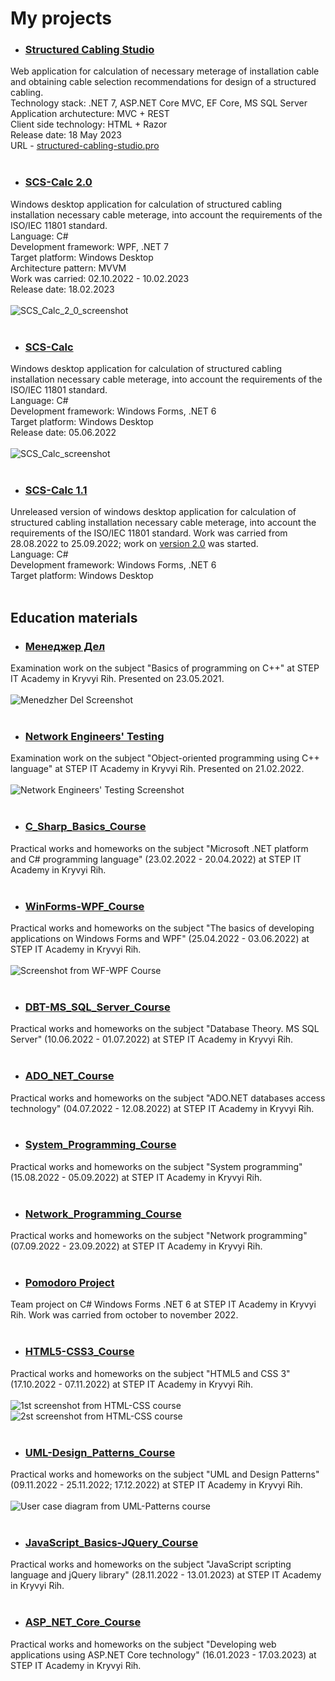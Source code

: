 # My projects
+ ### [Structured Cabling Studio](https://github.com/Rhoxolan/Structured_Cabling_Studio)<br>
Web application for calculation of necessary meterage of installation cable and obtaining cable selection recommendations for design of a structured cabling.<br/>
Technology stack: .NET 7, ASP.NET Core MVC, EF Core, MS SQL Server<br/>
Application archutecture: MVC + REST<br/>
Client side technology: HTML + Razor<br/>
Release date: 18 May 2023<br/>
URL - [structured-cabling-studio.pro](https://structured-cabling-studio.pro)<br/><br/>

+ ### [SCS-Calc 2.0](https://github.com/Rhoxolan/SCS-Calc_2.0)<br>
Windows desktop application for calculation of structured cabling installation necessary cable meterage, into account the requirements of the ISO/IEC 11801 standard.<br>
Language: C#<br>
Development framework: WPF, .NET 7<br>
Target platform: Windows Desktop<br>
Architecture pattern: MVVM<br>
Work was carried: 02.10.2022 - 10.02.2023<br>
Release date: 18.02.2023<br><br>
![SCS_Calc_2_0_screenshot](https://github.com/Rhoxolan/SCS-Calc_2.0/blob/master/Screenshots/Screenshot_1.png)<br><br>

+ ### [SCS-Calc](https://github.com/Rhoxolan/SKS-Calc)<br>
Windows desktop application for calculation of structured cabling installation necessary cable meterage, into account the requirements of the ISO/IEC 11801 standard.<br>
Language: C#<br>
Development framework: Windows Forms, .NET 6<br>
Target platform: Windows Desktop<br>
Release date: 05.06.2022<br><br>
![SCS_Calc_screenshot](https://github.com/Rhoxolan/SKS-Calc/blob/master/Screenshots/Screenshot_1.png)<br><br>

+ ### [SCS-Calc 1.1](https://github.com/Rhoxolan/SCS-Calc_1.1)<br>
Unreleased version of windows desktop application for calculation of structured cabling installation necessary cable meterage, into account the requirements of the ISO/IEC 11801 standard. Work was carried from 28.08.2022 to 25.09.2022; work on [version 2.0](https://github.com/Rhoxolan/SCS-Calc_2.0) was started.<br>
Language: C#<br>
Development framework: Windows Forms, .NET 6<br>
Target platform: Windows Desktop<br><br>

## Education materials
+ ### [Менеджер Дел](https://github.com/Rhoxolan/Menedzher_Del)<br>
Examination work on the subject "Basics of programming on C++" at STEP IT Academy in Kryvyi Rih. Presented on 23.05.2021.<br><br>
![Menedzher Del Screenshot](https://github.com/Rhoxolan/Menedzher_Del/blob/master/Screenshots/Screenshot1.png)<br><br>

+ ### [Network Engineers' Testing](https://github.com/Rhoxolan/Network_Engineers_Testing)<br>
Examination work on the subject "Object-oriented programming using C++ language" at STEP IT Academy in Kryvyi Rih. Presented on 21.02.2022.<br><br>
![Network Engineers' Testing Screenshot](https://github.com/Rhoxolan/Network_Engineers_Testing/blob/master/Screenshots/Screenshot4.png)<br><br>

+ ### [C_Sharp_Basics_Course](https://github.com/Rhoxolan/C_Sharp_Basics_Course)<br>
Practical works and homeworks on the subject "Microsoft .NET platform and C# programming language" (23.02.2022 - 20.04.2022) at STEP IT Academy in Kryvyi Rih.<br><br>

+ ### [WinForms-WPF_Course](https://github.com/Rhoxolan/WinForms-WPF_Course)<br>
Practical works and homeworks on the subject "The basics of developing applications on Windows Forms and WPF" (25.04.2022 - 03.06.2022) at STEP IT Academy in Kryvyi Rih.<br><br>
![Screenshot from WF-WPF Course](https://github.com/Rhoxolan/WinForms-WPF_Course/blob/master/HW_2022.05.04/Screenshot_2.png)<br><br>

+ ### [DBT-MS_SQL_Server_Course](https://github.com/Rhoxolan/DBT-MS_SQL_Server_Course)<br>
Practical works and homeworks on the subject "Database Theory. MS SQL Server" (10.06.2022 - 01.07.2022) at STEP IT Academy in Kryvyi Rih.<br><br>

+ ### [ADO_NET_Course](https://github.com/Rhoxolan/ADO_NET_Course)<br>
Practical works and homeworks on the subject "ADO.NET databases access technology" (04.07.2022 - 12.08.2022) at STEP IT Academy in Kryvyi Rih.<br><br>

+ ### [System_Programming_Course](https://github.com/Rhoxolan/System_Programming_Course)<br>
Practical works and homeworks on the subject "System programming" (15.08.2022 - 05.09.2022) at STEP IT Academy in Kryvyi Rih.<br><br>

+ ### [Network_Programming_Course](https://github.com/Rhoxolan/Network_Programming_Course)<br>
Practical works and homeworks on the subject "Network programming" (07.09.2022 - 23.09.2022) at STEP IT Academy in Kryvyi Rih.<br><br>

+ ### [Pomodoro Project](https://github.com/SvitLanaSvit/Step_Academy_TeamProject_POMODORO_NEW)<br>
Team project on C# Windows Forms .NET 6 at STEP IT Academy in Kryvyi Rih. Work was carried from october to november 2022.<br><br>

+ ### [HTML5-CSS3_Course](https://github.com/Rhoxolan/HTML5-CSS3_Course)<br>
Practical works and homeworks on the subject "HTML5 and CSS 3" (17.10.2022 - 07.11.2022) at STEP IT Academy in Kryvyi Rih.<br><br>
![1st screenshot from HTML-CSS course](https://github.com/Rhoxolan/HTML5-CSS3_Course/blob/main/2022.11.02_PW/MyBoards_screenshot.png)
![2st screenshot from HTML-CSS course](https://github.com/Rhoxolan/HTML5-CSS3_Course/blob/main/2022.11.07_PW/SendMessage_screenshot.png)<br><br>

+ ### [UML-Design_Patterns_Course](https://github.com/Rhoxolan/UML-Design_Patterns_Course)<br>
Practical works and homeworks on the subject "UML and Design Patterns" (09.11.2022 - 25.11.2022; 17.12.2022) at STEP IT Academy in Kryvyi Rih.<br><br>
![User case diagram from UML-Patterns course](https://github.com/Rhoxolan/UML-Design_Patterns_Course/blob/main/2022.11.09_PW/SCS-Calc_2_0_UseCase_Diagram.drawio.png)<br><br>

+ ### [JavaScript_Basics-JQuery_Course](https://github.com/Rhoxolan/JavaScript_Basics-JQuery_Course)<br>
Practical works and homeworks on the subject "JavaScript scripting language and jQuery library" (28.11.2022 - 13.01.2023) at STEP IT Academy in Kryvyi Rih.<br><br>
  
+ ### [ASP_NET_Core_Course](https://github.com/Rhoxolan/ASP_NET_Core_Course)<br>
Practical works and homeworks on the subject "Developing web applications using ASP.NET Core technology" (16.01.2023 - 17.03.2023) at STEP IT Academy in Kryvyi Rih.<br><br>
